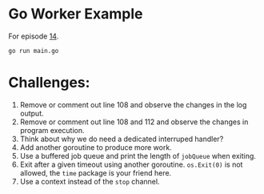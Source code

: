 Go Worker Example
===

For episode [14](https://codeandship.rocks/podcast/14).

```
go run main.go
```

# Challenges:

1. Remove or comment out line 108 and observe the changes in the log output.
2. Remove or comment out line 108 and 112 and observe the changes in program execution.
3. Think about why we do need a dedicated interruped handler?
4. Add another goroutine to produce more work.
5. Use a buffered job queue and print the length of `jobQueue` when exiting.
6. Exit after a given timeout using another goroutine. `os.Exit(0)` is not allowed, the `time` package is your friend here.
7. Use a context instead of the `stop` channel.